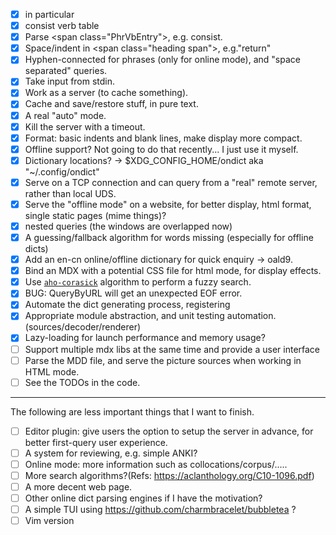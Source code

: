 - [x] in particular
- [x] consist verb table
- [x] Parse \<span class="PhrVbEntry"\>, e.g. consist. 
- [x] Space/indent in \<span class="heading span"\>, e.g."return"
- [x] Hyphen-connected for phrases (only for online mode), and "space separated" queries.
- [x] Take input from stdin.
- [x] Work as a server (to cache something).
- [x] Cache and save/restore stuff, in pure text.
- [x] A real "auto" mode.
- [x] Kill the server with a timeout.
- [x] Format: basic indents and blank lines, make display more compact.
- [x] Offline support? Not going to do that recently... I just use it myself.
- [x] Dictionary locations? -> \$XDG_CONFIG_HOME/ondict aka "~/.config/ondict"
- [x] Serve on a TCP connection and can query from a "real" remote server, rather than local UDS.
- [x] Serve the "offline mode" on a website, for better display, html format, single static pages (mime things)?
- [x] nested queries (the windows are overlapped now)
- [x] A guessing/fallback algorithm for words missing (especially for offline dicts)
- [x] Add an en-cn online/offline dictionary for quick enquiry -> oald9.
- [x] Bind an MDX with a potential CSS file for html mode, for display effects.
- [x] Use [`aho-corasick`](https://en.wikipedia.org/wiki/Aho%E2%80%93Corasick_algorithm) algorithm to perform a fuzzy search. 
- [x] BUG: QueryByURL will get an unexpected EOF error.
- [x] Automate the dict generating process, registering
- [x] Appropriate module abstraction, and unit testing automation. (sources/decoder/renderer)
- [x] Lazy-loading for launch performance and memory usage?
- [ ] Support multiple mdx libs at the same time and provide a user interface
- [ ] Parse the MDD file, and serve the picture sources when working in HTML mode.
- [ ] See the TODOs in the code.

---
The following are less important things that I want to finish.
- [ ] Editor plugin: give users the option to setup the server in advance, for better first-query user experience. 
- [ ] A system for reviewing, e.g. simple ANKI?
- [ ] Online mode: more information such as collocations/corpus/.....
- [ ] More search algorithms?(Refs: https://aclanthology.org/C10-1096.pdf)
- [ ] A more decent web page.
- [ ] Other online dict parsing engines if I have the motivation?
- [ ] A simple TUI using https://github.com/charmbracelet/bubbletea ?
- [ ] Vim version
